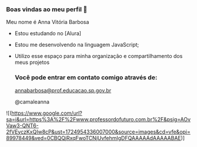 ### Boas vindas ao meu perfil 🌻

Meu nome é Anna Vitória Barbosa

- Estou estudando no [Alura]
- Estou me desenvolvendo na linguagem JavaScript;
- Utilizo esse espaço para minha organização e compartilhamento dos meus projetos

  ### Você pode entrar em contato comigo através de:

  annabarbosa@prof.educacao.sp.gov.br

  @camaleanna

![(https://www.google.com/url?sa=i&url=https%3A%2F%2Fwww.professordofuturo.com.br%2F&psig=AOvVaw3-QNT6-2fVEyczKxQIw8cP&ust=1724954336007000&source=images&cd=vfe&opi=89978449&ved=0CBQQjRxqFwoTCNjUvfehmIgDFQAAAAAdAAAAABAE)]
